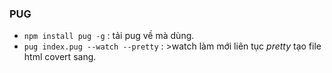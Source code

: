 ### PUG
- `npm install pug -g` : tải pug về mà dùng.
- `pug index.pug --watch --pretty` : >watch làm mới liên tục _pretty_ tạo file html covert sang.